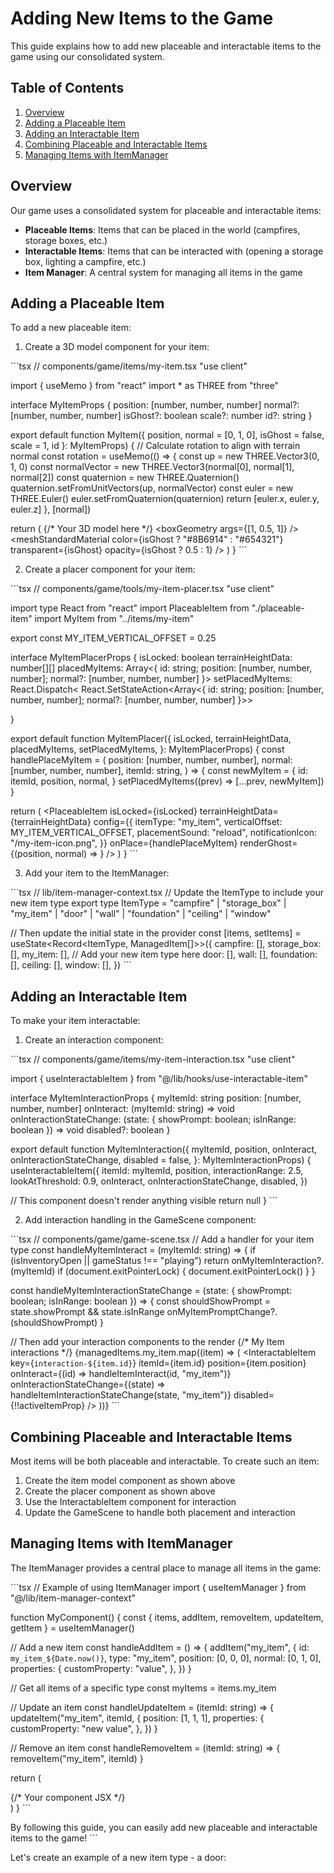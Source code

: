 # Adding New Items to the Game

This guide explains how to add new placeable and interactable items to the game using our consolidated system.

## Table of Contents

1. [Overview](#overview)
2. [Adding a Placeable Item](#adding-a-placeable-item)
3. [Adding an Interactable Item](#adding-an-interactable-item)
4. [Combining Placeable and Interactable Items](#combining-placeable-and-interactable-items)
5. [Managing Items with ItemManager](#managing-items-with-itemmanager)

## Overview

Our game uses a consolidated system for placeable and interactable items:

- **Placeable Items**: Items that can be placed in the world (campfires, storage boxes, etc.)
- **Interactable Items**: Items that can be interacted with (opening a storage box, lighting a campfire, etc.)
- **Item Manager**: A central system for managing all items in the game

## Adding a Placeable Item

To add a new placeable item:

1. Create a 3D model component for your item:

\`\`\`tsx
// components/game/items/my-item.tsx
"use client"

import { useMemo } from "react"
import * as THREE from "three"

interface MyItemProps {
  position: [number, number, number]
  normal?: [number, number, number]
  isGhost?: boolean
  scale?: number
  id?: string
}

export default function MyItem({ position, normal = [0, 1, 0], isGhost = false, scale = 1, id }: MyItemProps) {
  // Calculate rotation to align with terrain normal
  const rotation = useMemo(() => {
    const up = new THREE.Vector3(0, 1, 0)
    const normalVector = new THREE.Vector3(normal[0], normal[1], normal[2])
    const quaternion = new THREE.Quaternion()
    quaternion.setFromUnitVectors(up, normalVector)
    const euler = new THREE.Euler()
    euler.setFromQuaternion(quaternion)
    return [euler.x, euler.y, euler.z]
  }, [normal])

  return (
    <group position={position} rotation={rotation} scale={scale}>
      {/* Your 3D model here */}
      <mesh>
        <boxGeometry args={[1, 0.5, 1]} />
        <meshStandardMaterial
          color={isGhost ? "#8B6914" : "#654321"}
          transparent={isGhost}
          opacity={isGhost ? 0.5 : 1}
        />
      </mesh>
    </group>
  )
}
\`\`\`

2. Create a placer component for your item:

\`\`\`tsx
// components/game/tools/my-item-placer.tsx
"use client"

import type React from "react"
import PlaceableItem from "./placeable-item"
import MyItem from "../items/my-item"

export const MY_ITEM_VERTICAL_OFFSET = 0.25

interface MyItemPlacerProps {
  isLocked: boolean
  terrainHeightData: number[][]
  placedMyItems: Array<{ id: string; position: [number, number, number]; normal?: [number, number, number] }>
  setPlacedMyItems: React.Dispatch<
    React.SetStateAction<Array<{ id: string; position: [number, number, number]; normal?: [number, number, number] }>>
  >
}

export default function MyItemPlacer({
  isLocked,
  terrainHeightData,
  placedMyItems,
  setPlacedMyItems,
}: MyItemPlacerProps) {
  const handlePlaceMyItem = (
    position: [number, number, number],
    normal: [number, number, number],
    itemId: string,
  ) => {
    const newMyItem = {
      id: itemId,
      position,
      normal,
    }
    setPlacedMyItems((prev) => [...prev, newMyItem])
  }

  return (
    <PlaceableItem
      isLocked={isLocked}
      terrainHeightData={terrainHeightData}
      config={{
        itemType: "my_item",
        verticalOffset: MY_ITEM_VERTICAL_OFFSET,
        placementSound: "reload",
        notificationIcon: "/my-item-icon.png",
      }}
      onPlace={handlePlaceMyItem}
      renderGhost={(position, normal) => <MyItem position={position} normal={normal} isGhost={true} scale={1} />}
    />
  )
}
\`\`\`

3. Add your item to the ItemManager:

\`\`\`tsx
// lib/item-manager-context.tsx
// Update the ItemType to include your new item type
export type ItemType = "campfire" | "storage_box" | "my_item" | "door" | "wall" | "foundation" | "ceiling" | "window"

// Then update the initial state in the provider
const [items, setItems] = useState<Record<ItemType, ManagedItem[]>>({
  campfire: [],
  storage_box: [],
  my_item: [], // Add your new item type here
  door: [],
  wall: [],
  foundation: [],
  ceiling: [],
  window: [],
})
\`\`\`

## Adding an Interactable Item

To make your item interactable:

1. Create an interaction component:

\`\`\`tsx
// components/game/items/my-item-interaction.tsx
"use client"

import { useInteractableItem } from "@/lib/hooks/use-interactable-item"

interface MyItemInteractionProps {
  myItemId: string
  position: [number, number, number]
  onInteract: (myItemId: string) => void
  onInteractionStateChange: (state: { showPrompt: boolean; isInRange: boolean }) => void
  disabled?: boolean
}

export default function MyItemInteraction({
  myItemId,
  position,
  onInteract,
  onInteractionStateChange,
  disabled = false,
}: MyItemInteractionProps) {
  useInteractableItem({
    itemId: myItemId,
    position,
    interactionRange: 2.5,
    lookAtThreshold: 0.9,
    onInteract,
    onInteractionStateChange,
    disabled,
  })

  // This component doesn't render anything visible
  return null
}
\`\`\`

2. Add interaction handling in the GameScene component:

\`\`\`tsx
// components/game/game-scene.tsx
// Add a handler for your item type
const handleMyItemInteract = (myItemId: string) => {
  if (isInventoryOpen || gameStatus !== "playing") return
  onMyItemInteraction?.(myItemId)
  if (document.exitPointerLock) {
    document.exitPointerLock()
  }
}

const handleMyItemInteractionStateChange = (state: { showPrompt: boolean; isInRange: boolean }) => {
  const shouldShowPrompt = state.showPrompt && state.isInRange
  onMyItemPromptChange?.(shouldShowPrompt)
}

// Then add your interaction components to the render
{/* My Item interactions */}
{managedItems.my_item.map((item) => (
  <InteractableItem
    key={`interaction-${item.id}`}
    itemId={item.id}
    position={item.position}
    onInteract={(id) => handleItemInteract(id, "my_item")}
    onInteractionStateChange={(state) => handleItemInteractionStateChange(state, "my_item")}
    disabled={!!activeItemProp}
  />
))}
\`\`\`

## Combining Placeable and Interactable Items

Most items will be both placeable and interactable. To create such an item:

1. Create the item model component as shown above
2. Create the placer component as shown above
3. Use the InteractableItem component for interaction
4. Update the GameScene to handle both placement and interaction

## Managing Items with ItemManager

The ItemManager provides a central place to manage all items in the game:

\`\`\`tsx
// Example of using ItemManager
import { useItemManager } from "@/lib/item-manager-context"

function MyComponent() {
  const { items, addItem, removeItem, updateItem, getItem } = useItemManager()

  // Add a new item
  const handleAddItem = () => {
    addItem("my_item", {
      id: `my_item_${Date.now()}`,
      type: "my_item",
      position: [0, 0, 0],
      normal: [0, 1, 0],
      properties: {
        customProperty: "value",
      },
    })
  }

  // Get all items of a specific type
  const myItems = items.my_item

  // Update an item
  const handleUpdateItem = (itemId: string) => {
    updateItem("my_item", itemId, {
      position: [1, 1, 1],
      properties: {
        customProperty: "new value",
      },
    })
  }

  // Remove an item
  const handleRemoveItem = (itemId: string) => {
    removeItem("my_item", itemId)
  }

  return (
    <div>
      {/* Your component JSX */}
    </div>
  )
}
\`\`\`

By following this guide, you can easily add new placeable and interactable items to the game!
\`\`\`

Let's create an example of a new item type - a door:
